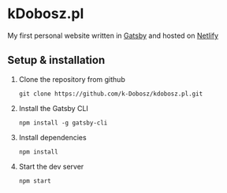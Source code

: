 # kDobosz.pl
My first personal website written in [Gatsby](https://www.gatsbyjs.org) and hosted on [Netlify](https://www.netlify.com)
## Setup & installation
1. Clone the repository from github
    ```
    git clone https://github.com/k-Dobosz/kdobosz.pl.git
    ```
2. Install the Gatsby CLI
    ```
    npm install -g gatsby-cli
    ```
3. Install dependencies
    ```
    npm install
    ```
4. Start the dev server
    ```
    npm start
    ```